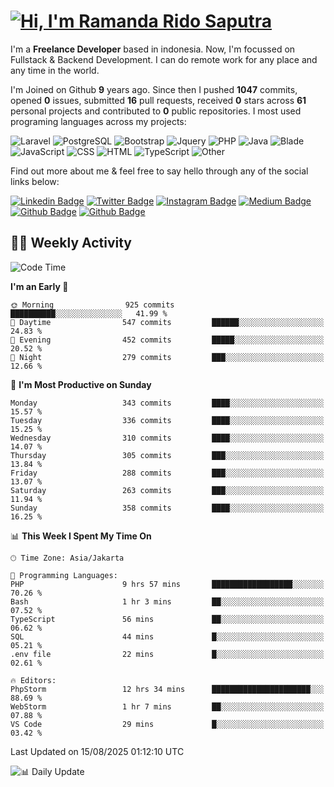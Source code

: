 # [![Hi, I'm Ramanda Rido Saputra](https://readme-typing-svg.herokuapp.com?size=24&vCenter=true&lines=%F0%9F%91%8B+Hi%2C+I'm+Ramanda+Rido+Saputra+;%F0%9F%92%BB+Fullstack+Web+Developer+)](https://git.io/typing-svg)

I'm a **Freelance Developer** based in indonesia. Now, I'm focussed on Fullstack & Backend Development. I can do remote work for any place and any time in the world.

I'm Joined on Github **9** years ago. Since then I pushed **1047** commits, opened **0** issues, submitted **16** pull requests, received **0** stars across **61** personal projects and contributed to **0** public repositories.
I most used programing languages across my projects:

![Laravel](https://img.shields.io/badge/Laravel-FF2D20?flat&logo=laravel&logoColor=white)
![PostgreSQL](https://img.shields.io/badge/PostgreSQL-316192?flat&logo=postgresql&logoColor=white)
![Bootstrap](https://img.shields.io/badge/Bootstrap-563D7C?flat&logo=bootstrap&logoColor=white)
![Jquery](https://img.shields.io/badge/jQuery-0769AD?flat&logo=jquery&logoColor=white)
![PHP](https://img.shields.io/badge/-PHP-%234F5D95?style=flat&logo=PHP&logoColor=white)
![Java](https://img.shields.io/badge/-Java-%23b07219?style=flat&logo=Java&logoColor=white)
![Blade](https://img.shields.io/badge/-Blade-%23f7523f?style=flat&logo=Blade&logoColor=white)
![JavaScript](https://img.shields.io/badge/-JavaScript-%23f1e05a?style=flat&logo=JavaScript&logoColor=white)
![CSS](https://img.shields.io/badge/-CSS-%23663399?style=flat&logo=CSS&logoColor=white)
![HTML](https://img.shields.io/badge/-HTML-%23e34c26?style=flat&logo=HTML&logoColor=white)
![TypeScript](https://img.shields.io/badge/-TypeScript-%233178c6?style=flat&logo=TypeScript&logoColor=white)
![Other](https://img.shields.io/badge/-Other-%23ededed?style=flat&logo=Other&logoColor=white)

Find out more about me & feel free to say hello through any of the social links below:

[![Linkedin Badge](https://img.shields.io/badge/-ramandaaridogh-blue?style=flat&logo=Linkedin&logoColor=white&link=https://www.linkedin.com/in/ramanda-rido-saputra/)](https://www.linkedin.com/in/ramanda-rido-saputra/)
[![Twitter Badge](https://img.shields.io/badge/-ramandaaridogh-%231DA1F2.svg?style=flat&logo=twitter&logoColor=white&link=https://www.twitter.com/ramandaaridogh)](https://www.twitter.com/ramandaaridogh/)
[![Instagram Badge](https://img.shields.io/badge/-ramandaaridogh-purple?style=flat&logo=instagram&logoColor=white&link=https://instagram.com/ramandaaridogh_/)](https://instagram.com/ramandaaridogh_)
[![Medium Badge](https://img.shields.io/badge/-@ramandaaridogh-%2312100E.svg?style=flat&logo=Medium&logoColor=white&link=https://medium.com/@ramandaaridogh/)](https://medium.com/@ramandaaridogh)
[![Github Badge](https://img.shields.io/badge/-@ramandaaridogh-100000.svg?style=flat&logo=github&logoColor=white&link=https://github.com/ramandaaridogh)](https://github.com/ramandaaridogh)
[![Github Badge](https://img.shields.io/badge/-@mxcode-100000.svg?style=flat&logo=github&logoColor=white&link=https://github.com/ramanda-mxcode)](https://github.com/ramanda-mxcode)

## 👨‍💻 Weekly Activity
<!--START_SECTION:waka-->
![Code Time](http://img.shields.io/badge/Code%20Time-1%2C462%20hrs%2033%20mins-blue)

**I'm an Early 🐤** 

```text
🌞 Morning                925 commits         ██████████░░░░░░░░░░░░░░░   41.99 % 
🌆 Daytime                547 commits         ██████░░░░░░░░░░░░░░░░░░░   24.83 % 
🌃 Evening                452 commits         █████░░░░░░░░░░░░░░░░░░░░   20.52 % 
🌙 Night                  279 commits         ███░░░░░░░░░░░░░░░░░░░░░░   12.66 % 
```
📅 **I'm Most Productive on Sunday** 

```text
Monday                   343 commits         ████░░░░░░░░░░░░░░░░░░░░░   15.57 % 
Tuesday                  336 commits         ████░░░░░░░░░░░░░░░░░░░░░   15.25 % 
Wednesday                310 commits         ████░░░░░░░░░░░░░░░░░░░░░   14.07 % 
Thursday                 305 commits         ███░░░░░░░░░░░░░░░░░░░░░░   13.84 % 
Friday                   288 commits         ███░░░░░░░░░░░░░░░░░░░░░░   13.07 % 
Saturday                 263 commits         ███░░░░░░░░░░░░░░░░░░░░░░   11.94 % 
Sunday                   358 commits         ████░░░░░░░░░░░░░░░░░░░░░   16.25 % 
```


📊 **This Week I Spent My Time On** 

```text
🕑︎ Time Zone: Asia/Jakarta

💬 Programming Languages: 
PHP                      9 hrs 57 mins       ██████████████████░░░░░░░   70.26 % 
Bash                     1 hr 3 mins         ██░░░░░░░░░░░░░░░░░░░░░░░   07.52 % 
TypeScript               56 mins             ██░░░░░░░░░░░░░░░░░░░░░░░   06.62 % 
SQL                      44 mins             █░░░░░░░░░░░░░░░░░░░░░░░░   05.21 % 
.env file                22 mins             █░░░░░░░░░░░░░░░░░░░░░░░░   02.61 % 

🔥 Editors: 
PhpStorm                 12 hrs 34 mins      ██████████████████████░░░   88.69 % 
WebStorm                 1 hr 7 mins         ██░░░░░░░░░░░░░░░░░░░░░░░   07.88 % 
VS Code                  29 mins             █░░░░░░░░░░░░░░░░░░░░░░░░   03.42 % 
```


 Last Updated on 15/08/2025 01:12:10 UTC
<!--END_SECTION:waka-->

![📊 Daily Update](https://github.com/ramandaaridogh/ramandaaridogh/actions/workflows/update-activity.yml/badge.svg)
